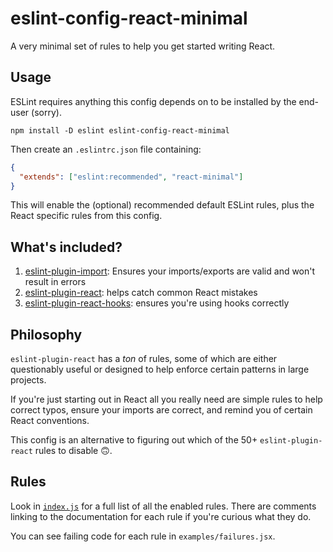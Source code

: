 # eslint-config-react-minimal

A very minimal set of rules to help you get started writing React.

## Usage

ESLint requires anything this config depends on to be installed by the end-user (sorry).

```shell
npm install -D eslint eslint-config-react-minimal
```

Then create an `.eslintrc.json` file containing:

```json
{
  "extends": ["eslint:recommended", "react-minimal"]
}
```

This will enable the (optional) recommended default ESLint rules, plus the React specific rules from this config.

## What's included?

1. [eslint-plugin-import](https://github.com/benmosher/eslint-plugin-import): Ensures your imports/exports are valid and won't result in errors
1. [eslint-plugin-react](https://github.com/yannickcr/eslint-plugin-react): helps catch common React mistakes
1. [eslint-plugin-react-hooks](https://www.npmjs.com/package/eslint-plugin-react-hooks): ensures you're using hooks correctly

## Philosophy

`eslint-plugin-react` has a _ton_ of rules, some of which are either questionably useful or designed to help enforce certain patterns in large projects.

If you're just starting out in React all you really need are simple rules to help correct typos, ensure your imports are correct, and remind you of certain React conventions.

This config is an alternative to figuring out which of the 50+ `eslint-plugin-react` rules to disable 🙃.

## Rules

Look in [`index.js`](./index.js) for a full list of all the enabled rules. There are comments linking to the documentation for each rule if you're curious what they do.

You can see failing code for each rule in `examples/failures.jsx`.
